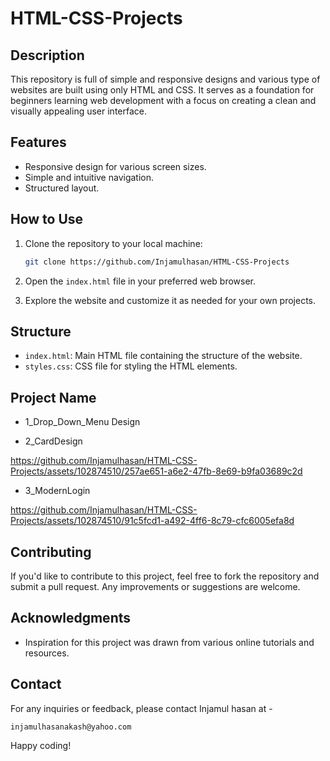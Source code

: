 # HTML-CSS-Projects

## Description

This repository is full of simple and responsive designs and various type of websites are built using only HTML and CSS. It serves as a foundation for beginners learning web development with a focus on creating a clean and visually appealing user interface.

## Features

- Responsive design for various screen sizes.
- Simple and intuitive navigation.
- Structured layout.

## How to Use

1. Clone the repository to your local machine:

   ```bash
   git clone https://github.com/Injamulhasan/HTML-CSS-Projects
   ```

2. Open the `index.html` file in your preferred web browser.

3. Explore the website and customize it as needed for your own projects.

## Structure

- `index.html`: Main HTML file containing the structure of the website.
- `styles.css`: CSS file for styling the HTML elements.

## Project Name

- 1_Drop_Down_Menu Design

- 2_CardDesign

https://github.com/Injamulhasan/HTML-CSS-Projects/assets/102874510/257ae651-a6e2-47fb-8e69-b9fa03689c2d

- 3_ModernLogin

https://github.com/Injamulhasan/HTML-CSS-Projects/assets/102874510/91c5fcd1-a492-4ff6-8c79-cfc6005efa8d

## Contributing

If you'd like to contribute to this project, feel free to fork the repository and submit a pull request. Any improvements or suggestions are welcome.

## Acknowledgments

- Inspiration for this project was drawn from various online tutorials and resources.

## Contact

For any inquiries or feedback, please contact Injamul hasan at -

`injamulhasanakash@yahoo.com `

Happy coding!
